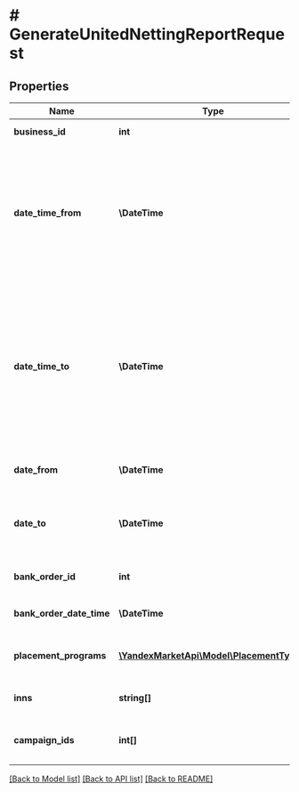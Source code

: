 # # GenerateUnitedNettingReportRequest

## Properties

Name | Type | Description | Notes
------------ | ------------- | ------------- | -------------
**business_id** | **int** | Идентификатор бизнеса. |
**date_time_from** | **\DateTime** | {% note warning \&quot;Этот параметр устарел\&quot; %}  Не используйте его.  {% endnote %}  Начало периода, включительно. | [optional]
**date_time_to** | **\DateTime** | {% note warning \&quot;Этот параметр устарел\&quot; %}  Не используйте его.  {% endnote %}  Конец периода, включительно. Максимальный период — 3 месяца. | [optional]
**date_from** | **\DateTime** | Начало периода, включительно. | [optional]
**date_to** | **\DateTime** | Конец периода, включительно. Максимальный период — 3 месяца. | [optional]
**bank_order_id** | **int** | Номер платежного поручения. | [optional]
**bank_order_date_time** | **\DateTime** | Дата платежного поручения. | [optional]
**placement_programs** | [**\YandexMarketApi\Model\PlacementType[]**](PlacementType.md) | Список моделей, которые нужны в отчете. | [optional]
**inns** | **string[]** | Список ИНН, которые нужны в отчете. | [optional]
**campaign_ids** | **int[]** | Список магазинов, которые нужны в отчете. | [optional]

[[Back to Model list]](../../README.md#models) [[Back to API list]](../../README.md#endpoints) [[Back to README]](../../README.md)
